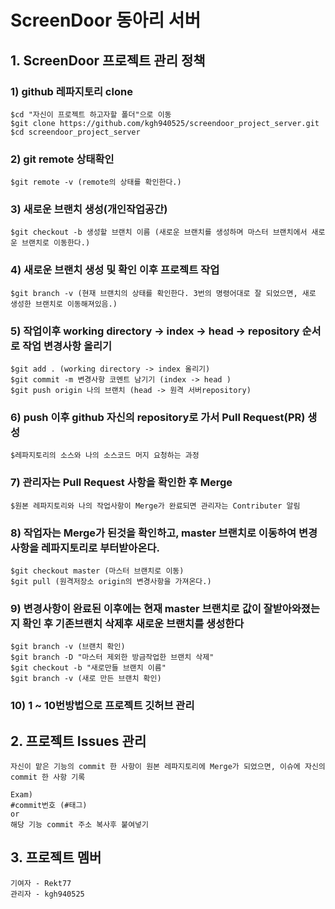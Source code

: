 # ScreenDoor 동아리 서버 

## 1. ScreenDoor 프로젝트 관리 정책

### 1) github 레파지토리 clone

```
$cd "자신이 프로젝트 하고자할 폴더"으로 이동
$git clone https://github.com/kgh940525/screendoor_project_server.git
$cd screendoor_project_server
```

### 2) git remote 상태확인

```
$git remote -v (remote의 상태를 확인한다.)
```

### 3) 새로운 브랜치 생성(개인작업공간)
```
$git checkout -b 생성할 브랜치 이름 (새로운 브랜치를 생성하며 마스터 브랜치에서 새로운 브랜치로 이동한다.)
```

### 4) 새로운 브랜치 생성 및 확인 이후 프로젝트 작업
```
$git branch -v (현재 브랜치의 상태를 확인한다. 3번의 명령어대로 잘 되었으면, 새로 생성한 브랜치로 이동해져있음.)

```

### 5) 작업이후 working directory -> index -> head -> repository 순서로 작업 변경사항 올리기
```
$git add . (working directory -> index 올리기)
$git commit -m 변경사항 코멘트 남기기 (index -> head )
$git push origin 나의 브랜치 (head -> 원격 서버repository)
```

### 6) push 이후 github 자신의 repository로 가서 Pull Request(PR) 생성
```
$레파지토리의 소스와 나의 소스코드 머지 요청하는 과정
```

### 7) 관리자는 Pull Request 사항을 확인한 후 Merge
```
$원본 레파지토리와 나의 작업사항이 Merge가 완료되면 관리자는 Contributer 알림
```

### 8) 작업자는 Merge가 된것을 확인하고, master 브랜치로 이동하여 변경사항을 레파지토리로 부터받아온다.
```
$git checkout master (마스터 브랜치로 이동)
$git pull (원격저장소 origin의 변경사항을 가져온다.)
```

### 9) 변경사항이 완료된 이후에는 현재 master 브랜치로 값이 잘받아와졌는지 확인 후 기존브랜치 삭제후 새로운 브랜치를 생성한다

```
$git branch -v (브랜치 확인)
$git branch -D "마스터 제외한 방금작업한 브랜치 삭제"
$git checkout -b "새로만들 브랜치 이름"
$git branch -v (새로 만든 브랜치 확인)
```

### 10) 1 ~ 10번방법으로 프로젝트 깃허브 관리 


## 2. 프로젝트 Issues 관리
```
자신이 맡은 기능의 commit 한 사항이 원본 레파지토리에 Merge가 되었으면, 이슈에 자신의 commit 한 사항 기록

Exam)
#commit번호 (#태그)
or
해당 기능 commit 주소 복사후 붙여넣기
```

## 3. 프로젝트 멤버

```
기여자 - Rekt77 
관리자 - kgh940525
```



